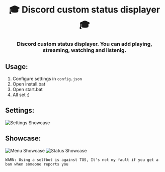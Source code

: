 <h1 align="center">🎓 Discord custom status displayer 🎓</h1>
<h3 align="center">Discord custom status displayer. You can add playing, streaming, watching and listenig.</h3>

## Usage:
1. Configure settings in `config.json`
1. Open install.bat
2. Open start.bat
3. All set :)

## Settings:
![Settings Showcase](https://wheres-my-ta.co/RQEMLX.png)

## Showcase:
![Menu Showcase](https://wheres-my-ta.co/1J8uJO.png)
![Status Showcase](https://wheres-my-ta.co/OwBYcZ.png)

`WARN: Using a selfbot is against TOS, It's not my fault if you get a ban when someone reports you`
